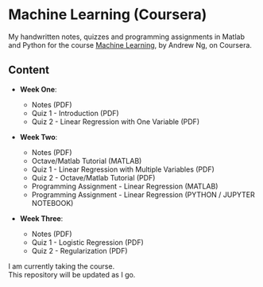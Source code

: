 # Machine Learning (Coursera)

My handwritten notes, quizzes and programming assignments in Matlab and Python for the course [Machine Learning](https://www.coursera.org/learn/machine-learning), by Andrew Ng, on Coursera.

## Content

* **Week One**:
    * Notes (PDF)
    * Quiz 1 - Introduction (PDF)
    * Quiz 2 - Linear Regression with One Variable (PDF)


* **Week Two**:
    * Notes (PDF)
    * Octave/Matlab Tutorial (MATLAB)
    * Quiz 1 - Linear Regression with Multiple Variables (PDF)
    * Quiz 2 - Octave/Matlab Tutorial (PDF)
    * Programming Assignment - Linear Regression (MATLAB)
    * Programming Assignment - Linear Regression (PYTHON / JUPYTER NOTEBOOK)


* **Week Three**:
    * Notes (PDF)
    * Quiz 1 - Logistic Regression (PDF)
    * Quiz 2 - Regularization (PDF)


I am currently taking the course.   
This repository will be updated as I go.